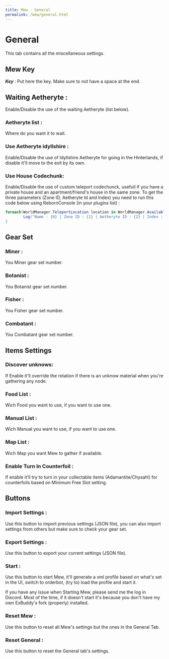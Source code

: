 ```yaml
---
title: Mew - General
permalink: /mew/general.html
---
```


# General
This tab contains all the miscellaneous settings.
		
## Mew Key
***Key*** : Put here the key. Make sure to not have a space at the end.

## Waiting Aetheryte :
Enable/Disable the use of the waiting Aetheryte (list below).

### Aetheryte list :
Where do you want it to wait.
			
### Use Aetheryte idyllshire :
Enable/Disable the use of Idyllshire Aetheryte for going in the Hinterlands, if disable it'll move to the exit by its own.
			
### Use House Codechunk:
Enable/Disable the use of custom teleport codechunck, usefull if you have a private house and an apartment/friend's house in the same zone.
To get the three parameters (Zone ID, Aetheryte Id and Index) you need to run this code below using RebornConsole (in your plugins list) : 
```csharp
foreach(WorldManager.TeleportLocation location in WorldManager.AvailableLocations){
		Log("Name : {0} | Zone ID : {1} | Aetheryte ID : {2} | Index : {3}",location.Name, location.ZoneId,location.AetheryteId, WorldManager.AvailableLocations.IndexOf(location));
}
```	
		
## Gear Set
### Miner :
You Miner gear set number.
			
### Botanist :
You Botanist gear set number.
			
### Fisher :
You Fisher gear set number.
			
### Combatant :
You Combatant gear set number.
		
## Items Settings

### Discover unknows:
If Enable it'll override the rotation if there is an unknow material when you're gathering any node.
	
### Food List :
Wich Food you want to use, if you want to use one.
			
### Manual List :
Wich Manual you want to use, if you want to use one.
			
### Map List :
Wich Map you want Mew to gather if available.
			
### Enable Turn In Counterfoil :
If enable it'll try to turn in your collectable items (Adamantite/Chysahl) for counterfoils based on Minimum Free Slot setting.
		
## Buttons
### Import Settings :
Use this button to import previous settings (JSON file), you can also import settings from others but make sure to check your gear set.
			
### Export Settings :
Use this button to export your current settings (JSON file).
			
### Start :
Use this button to start Mew, it'll generate a xml profile based on what's set in the UI, switch to orderbot, (try to) load the profile and start it.

If you have any issue when Starting Mew, please send me the log in Discord. Most of the time, if it doesn't start it's because you don't have my own ExBuddy's fork (properly) installed.
			
### Reset Mew :
Use this button to reset all Mew's settings but the ones in the General Tab.
			
### Reset General :
Use this button to reset the General tab's settings.
		
